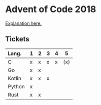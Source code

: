 # Advent of Code 2018
[Explanation here.](https://kageru.moe/blog/article/aoc)

## Tickets
| Lang.  | 1 | 2 | 3 | 4 | 5 |
|:-------|---|---|---|---|---|
| C      | x | x | x | x |(x)|
| Go     | x | x |   |   |   |
| Kotlin | x | x | x |   |   |
| Python | x |   |   |   |   |
| Rust   | x | x |   |   |   |

